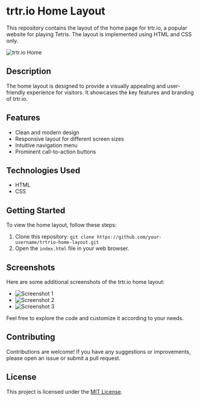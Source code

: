 # trtr.io Home Layout

This repository contains the layout of the home page for trtr.io, a popular website for playing Tetris. The layout is implemented using HTML and CSS only.

![trtr.io Home](screenshots/trtrio_home.png)

## Description

The home layout is designed to provide a visually appealing and user-friendly experience for visitors. It showcases the key features and branding of trtr.io.

## Features

- Clean and modern design
- Responsive layout for different screen sizes
- Intuitive navigation menu
- Prominent call-to-action buttons

## Technologies Used

- HTML
- CSS

## Getting Started

To view the home layout, follow these steps:

1. Clone this repository: `git clone https://github.com/your-username/trtrio-home-layout.git`
2. Open the `index.html` file in your web browser.

## Screenshots

Here are some additional screenshots of the trtr.io home layout:

- ![Screenshot 1](screenshots/screenshot1.png)
- ![Screenshot 2](screenshots/screenshot2.png)
- ![Screenshot 3](screenshots/screenshot3.png)

Feel free to explore the code and customize it according to your needs.

## Contributing

Contributions are welcome! If you have any suggestions or improvements, please open an issue or submit a pull request.

## License

This project is licensed under the [MIT License](LICENSE).


